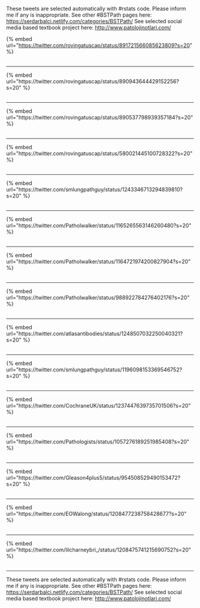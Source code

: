 

These tweets are selected automatically with #rstats code. Please inform me if any is inappropriate.
See other #BSTPath pages here: https://serdarbalci.netlify.com/categories/BSTPath/ 
See selected social media based textbook project here: http://www.patolojinotlari.com/

{% embed url="https://twitter.com/rovingatuscap/status/891721566085623809?s=20" %}<br>
<br>
<hr>
{% embed url="https://twitter.com/rovingatuscap/status/890943644429152256?s=20" %}<br>
<br>
<hr>
{% embed url="https://twitter.com/rovingatuscap/status/890537798939357184?s=20" %}<br>
<br>
<hr>
{% embed url="https://twitter.com/rovingatuscap/status/580021445100728322?s=20" %}<br>
<br>
<hr>
{% embed url="https://twitter.com/smlungpathguy/status/1243346713294839810?s=20" %}<br>
<br>
<hr>
{% embed url="https://twitter.com/Patholwalker/status/1165265563146260480?s=20" %}<br>
<br>
<hr>
{% embed url="https://twitter.com/Patholwalker/status/1164721974200827904?s=20" %}<br>
<br>
<hr>
{% embed url="https://twitter.com/Patholwalker/status/988922784276402176?s=20" %}<br>
<br>
<hr>
{% embed url="https://twitter.com/atlasantibodies/status/1248507032250040321?s=20" %}<br>
<br>
<hr>
{% embed url="https://twitter.com/smlungpathguy/status/1196098153369546752?s=20" %}<br>
<br>
<hr>
{% embed url="https://twitter.com/CochraneUK/status/1237447639735701506?s=20" %}<br>
<br>
<hr>
{% embed url="https://twitter.com/Pathologists/status/1057276189251985408?s=20" %}<br>
<br>
<hr>
{% embed url="https://twitter.com/Gleason4plus5/status/954508529490153472?s=20" %}<br>
<br>
<hr>
{% embed url="https://twitter.com/EOWalong/status/1208477238758428677?s=20" %}<br>
<br>
<hr>
{% embed url="https://twitter.com/lilcharneybri_/status/1208475741215690752?s=20" %}<br>
<br>
<hr>


These tweets are selected automatically with #rstats code. Please inform me if any is inappropriate.
See other #BSTPath pages here: https://serdarbalci.netlify.com/categories/BSTPath/ 
See selected social media based textbook project here: http://www.patolojinotlari.com/

